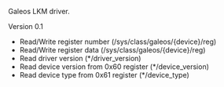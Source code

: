 Galeos LKM driver.

Version 0.1
- Read/Write register number (/sys/class/galeos/{device}/reg)
- Read/Write register data   (/sys/class/galeos/{device}/reg)
- Read driver version (*/driver_version)
- Read device version from 0x60 register (*/device_version)
- Read device type from 0x61 register (*/device_type)

